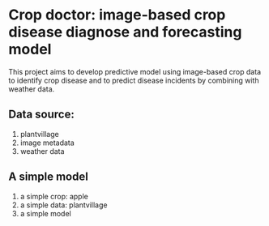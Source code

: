 # Crop doctor: image-based crop disease diagnose and forecasting model
This project aims to develop predictive model using image-based crop data to identify crop disease and to predict disease incidents by combining with weather data.

## Data source:
1. plantvillage
1. image metadata
1. weather data
## A simple model
1. a simple crop: apple
1. a simple data: plantvillage
1. a simple model
